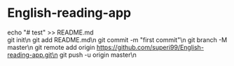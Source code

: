 # English-reading-app

echo "# test" >> README.md</br>
git init\n
git add README.md\n
git commit -m "first commit"\n
git branch -M master\n
git remote add origin https://github.com/superi99/English-reading-app.git\n
git push -u origin master\n
